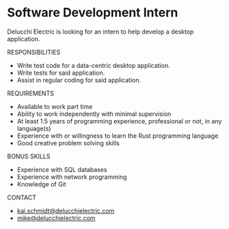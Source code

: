 # Software Development Intern

Delucchi Electric is looking for an intern to help develop a desktop application. 

RESPONSIBILITIES
* Write test code for a data-centric desktop application.
* Write tests for said application.
* Assist in regular coding for said application.

REQUIREMENTS
* Available to work part time
* Ability to work independently with minimal supervision
* At least 1.5 years of programming experience, professional or not, in any language(s)
* Experience with or willingness to learn the Rust programming language
* Good creative problem solving skills

BONUS SKILLS
* Experience with SQL databases
* Experience with network programming
* Knowledge of Git

CONTACT
* kai.schmidt@delucchielectric.com
* mike@delucchielectric.com

